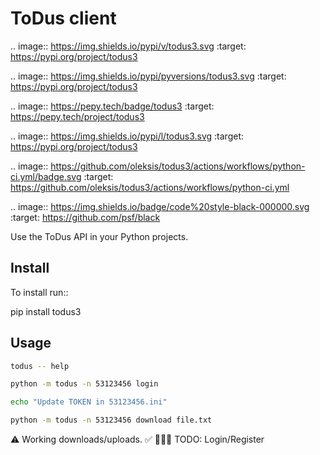 ToDus client
============

.. image:: https://img.shields.io/pypi/v/todus3.svg
   :target: https://pypi.org/project/todus3

.. image:: https://img.shields.io/pypi/pyversions/todus3.svg
   :target: https://pypi.org/project/todus3

.. image:: https://pepy.tech/badge/todus3
   :target: https://pepy.tech/project/todus3

.. image:: https://img.shields.io/pypi/l/todus3.svg
   :target: https://pypi.org/project/todus3

.. image:: https://github.com/oleksis/todus3/actions/workflows/python-ci.yml/badge.svg
   :target: https://github.com/oleksis/todus3/actions/workflows/python-ci.yml

.. image:: https://img.shields.io/badge/code%20style-black-000000.svg
   :target: https://github.com/psf/black

Use the ToDus API in your Python projects.

Install
-------

To install run::

  pip install todus3


Usage
-----
```bash
todus -- help

python -m todus -n 53123456 login

echo "Update TOKEN in 53123456.ini"

python -m todus -n 53123456 download file.txt
```

⚠️ Working downloads/uploads. ✅
👷🏾‍♂️ TODO: Login/Register
